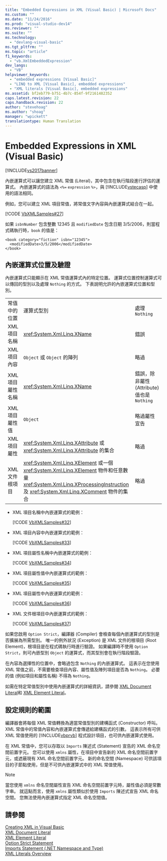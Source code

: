 ```yaml
---
title: "Embedded Expressions in XML (Visual Basic) | Microsoft Docs"
ms.custom: ""
ms.date: "11/24/2016"
ms.prod: "visual-studio-dev14"
ms.reviewer: ""
ms.suite: ""
ms.technology: 
  - "devlang-visual-basic"
ms.tgt_pltfrm: ""
ms.topic: "article"
f1_keywords: 
  - "vb.XmlEmbeddedExpression"
dev_langs: 
  - "VB"
helpviewer_keywords: 
  - "embedded expressions [Visual Basic]"
  - "LINQ to XML [Visual Basic], embedded expressions"
  - "XML literals [Visual Basic], embedded expressions"
ms.assetid: bf2eb779-b751-4b7c-854f-9f2161482352
caps.latest.revision: 22
caps.handback.revision: 22
author: "stevehoag"
ms.author: "shoag"
manager: "wpickett"
translationtype: Human Translation
---
```

# Embedded Expressions in XML (Visual Basic)
[!INCLUDE[vs2017banner](../../../../csharp/includes/vs2017banner.md)]

內嵌運算式可以讓您建立 XML 常值 \(Literal\)，其中包含在執行階段進行評估的運算式。  內嵌運算式的語法為 `<%=` `expression` `%>`，與 [!INCLUDE[vstecasp](../../../../csharp/language-reference/preprocessor-directives/includes/vstecasp_md.md)] 中使用的語法相同。  
  
 例如，您可以建立 XML 項目常值，將常值文字內容與內嵌運算式結合在一起。  
  
 [!CODE [VbXMLSamples#27](../CodeSnippet/VS_Snippets_VBCSharp/VbXMLSamples#27)]  
  
 如果 `isbnNumber` 包含整數 12345 且 `modifiedDate` 包含日期 3\/5\/2006，則當程式碼執行時，`book` 的值是：  
  
```  
<book category="fiction" isbn="12345">  
  <modifiedDate>3/5/2006</modifiedDate>  
</book>  
```  
  
## 內嵌運算式位置及驗證  
 內嵌運算式只能顯示在 XML 常值運算式內的特定位置。  運算式位置控制運算式可以傳回的型別以及處理 `Nothing` 的方式。  下表說明允許的內嵌運算式位置和型別。  
  
||||  
|-|-|-|  
|常值中的位置|運算式型別|處理 `Nothing`|  
|XML 項目名稱|<xref:System.Xml.Linq.XName>|錯誤|  
|XML 項目內容|`Object` 或 `Object` 的陣列|略過|  
|XML 項目屬性名稱|<xref:System.Xml.Linq.XName>|錯誤，除非屬性 \(Attribute\) 值也是 `Nothing`|  
|XML 項目屬性值|`Object`|略過屬性宣告|  
|XML 項目屬性|<xref:System.Xml.Linq.XAttribute> 或 <xref:System.Xml.Linq.XAttribute> 的集合|略過|  
|XML 文件根項目|<xref:System.Xml.Linq.XElement> 或一個 <xref:System.Xml.Linq.XElement> 物件和任意數量 <xref:System.Xml.Linq.XProcessingInstruction> 及 <xref:System.Xml.Linq.XComment> 物件的集合|略過|  
  
-   XML 項目名稱中內嵌運算式的範例：  
  
     [!CODE [VbXMLSamples#32](../CodeSnippet/VS_Snippets_VBCSharp/VbXMLSamples#32)]  
  
-   XML 項目內容中內嵌運算式的範例：  
  
     [!CODE [VbXMLSamples#33](../CodeSnippet/VS_Snippets_VBCSharp/VbXMLSamples#33)]  
  
-   XML 項目屬性名稱中內嵌運算式的範例：  
  
     [!CODE [VbXMLSamples#34](../CodeSnippet/VS_Snippets_VBCSharp/VbXMLSamples#34)]  
  
-   XML 項目屬性值中內嵌運算式的範例：  
  
     [!CODE [VbXMLSamples#35](../CodeSnippet/VS_Snippets_VBCSharp/VbXMLSamples#35)]  
  
-   XML 項目屬性中內嵌運算式的範例：  
  
     [!CODE [VbXMLSamples#36](../CodeSnippet/VS_Snippets_VBCSharp/VbXMLSamples#36)]  
  
-   XML 文件根項目中內嵌運算式的範例：  
  
     [!CODE [VbXMLSamples#37](../CodeSnippet/VS_Snippets_VBCSharp/VbXMLSamples#37)]  
  
 如果您啟用 `Option Strict`，編譯器 \(Compiler\) 會檢查每個內嵌運算式的型別是否擴展為所需型別。  唯一的例外狀況 \(Exception\) 是 XML 文件的根項目 \(Root Element\)，根項目是在程式碼執行時進行驗證。  如果編譯時不使用 `Option Strict`，則可內嵌型別 `Object` 的運算式，而其型別會在執行階段驗證。  
  
 在內容為選擇性的位置中，會略過包含 `Nothing` 的內嵌運算式。  這表示在您使用 XML 常值之前，不需要檢查項目內容、屬性值及陣列項目是否為 `Nothing`。  必要的值 \(例如項目和屬性名稱\) 不得為 `Nothing`。  
  
 如需在特定常值型別中使用內嵌運算式的詳細資訊，請參閱 [XML Document Literal](../../../../visual-basic/language-reference/xml-literals/xml-document-literal.md)和 [XML Element Literal](../../../../visual-basic/language-reference/xml-literals/xml-element-literal.md)。  
  
## 設定規則的範圍  
 編譯器會將每個 XML 常值轉換為適當常值型別的建構函式 \(Constructor\) 呼叫。  XML 常值中的常值內容和內嵌運算式會傳遞給建構函式的引數。  這表示所有可供 XML 常值使用的 [!INCLUDE[vbprvb](../../../../csharp/programming-guide/concepts/linq/includes/vbprvb_md.md)] 程式設計項目，也可供內嵌運算式使用。  
  
 在 XML 常值中，您可以存取以 `Imports` 陳述式 \(Statement\) 宣告的 XML 命名空間前置字元。  您可以使用 `xmlns` 屬性，在項目中宣告新的 XML 命名空間前置字元，或遮蔽現有 XML 命名空間前置字元。  新的命名空間 \(Namespace\) 可供該項目的子節點使用，但是不可供內嵌運算式中的 XML 常值使用。  
  
> [!NOTE]
>  當您使用 `xmlns` 命名空間屬性宣告 XML 命名空間前置字元時，屬性值必須是常數字串。  就這點而言，使用 `xmlns` 屬性類似於使用 `Imports` 陳述式宣告 XML 命名空間。  您無法使用內嵌運算式指定 XML 命名空間值。  
  
## 請參閱  
 [Creating XML in Visual Basic](../../../../visual-basic/programming-guide/language-features/xml/creating-xml.md)   
 [XML Document Literal](../../../../visual-basic/language-reference/xml-literals/xml-document-literal.md)   
 [XML Element Literal](../../../../visual-basic/language-reference/xml-literals/xml-element-literal.md)   
 [Option Strict Statement](../../../../visual-basic/language-reference/statements/option-strict-statement.md)   
 [Imports Statement \(.NET Namespace and Type\)](../../../../visual-basic/language-reference/statements/imports-statement-net-namespace-and-type.md)   
 [XML Literals Overview](../../../../visual-basic/programming-guide/language-features/xml/xml-literals-overview.md)